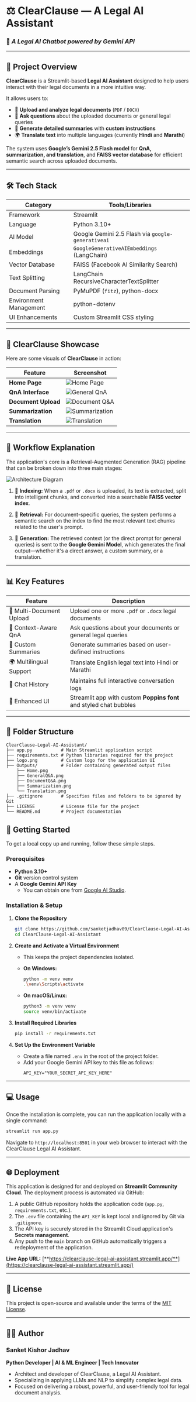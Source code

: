 # ⚖️ ClearClause — A Legal AI Assistant
### 🤖 *A Legal AI Chatbot powered by Gemini API*

---

## 📌 Project Overview

**ClearClause** is a Streamlit-based **Legal AI Assistant** designed to help users interact with their legal documents in a more intuitive way.  

It allows users to:

- 📑 **Upload and analyze legal documents** (`PDF` / `DOCX`)  
- 🤖 **Ask questions** about the uploaded documents or general legal queries  
- 📝 **Generate detailed summaries** with **custom instructions**  
- 🌍 **Translate text** into multiple languages (currently **Hindi** and **Marathi**)  

The system uses **Google’s Gemini 2.5 Flash model** for **QnA, summarization, and translation**, and **FAISS vector database** for efficient semantic search across uploaded documents.

---

## 🛠 Tech Stack

| Category              | Tools/Libraries                                      |
|-----------------------|------------------------------------------------------|
| Framework             | Streamlit                                            |
| Language              | Python 3.10+                                         |
| AI Model              | Google Gemini 2.5 Flash via `google-generativeai`    |
| Embeddings            | `GoogleGenerativeAIEmbeddings` (LangChain)           |
| Vector Database       | FAISS (Facebook AI Similarity Search)                |
| Text Splitting        | LangChain RecursiveCharacterTextSplitter             |
| Document Parsing      | PyMuPDF (`fitz`), python-docx                        |
| Environment Management| python-dotenv                                        |
| UI Enhancements       | Custom Streamlit CSS styling                         |

---

## 📸 ClearClause Showcase

Here are some visuals of **ClearClause** in action:

| Feature | Screenshot |
|---------|------------|
| **Home Page** | ![Home Page](Outputs/Home.png) |
| **QnA Interface** | ![General QnA](Outputs/GeneralQ&A.png) |
| **Document Upload** | ![Document Q&A](Outputs/DocumentQ&A.png) |
| **Summarization** | ![Summarization](Outputs/Summarization.png) |
| **Translation** | ![Translation](Outputs/Translation.png) |

---

## 🔄 Workflow Explanation

The application's core is a Retrieval-Augmented Generation (RAG) pipeline that can be broken down into three main stages:

![Architecture Diagram](Outputs/Architecture_Diagram.png)

1.  📄 **Indexing:** When a `.pdf` or `.docx` is uploaded, its text is extracted, split into intelligent chunks, and converted into a searchable **FAISS vector index**.

2.  🔎 **Retrieval:** For document-specific queries, the system performs a semantic search on the index to find the most relevant text chunks related to the user's prompt.

3.  🤖 **Generation:** The retrieved context (or the direct prompt for general queries) is sent to the **Google Gemini Model**, which generates the final output—whether it's a direct answer, a custom summary, or a translation.

---

## 📊 Key Features

| Feature | Description |
|---------|-------------|
| 📂 Multi-Document Upload | Upload one or more `.pdf` or `.docx` legal documents |
| 🤖 Context-Aware QnA | Ask questions about your documents or general legal queries |
| 📝 Custom Summaries | Generate summaries based on user-defined instructions |
| 🌍 Multilingual Support | Translate English legal text into Hindi or Marathi |
| 💬 Chat History | Maintains full interactive conversation logs |
| 🎨 Enhanced UI | Streamlit app with custom **Poppins font** and styled chat bubbles |

---

## 📁 Folder Structure

```
ClearClause—Legal-AI-Assistant/
├── app.py           # Main Streamlit application script
├── requirements.txt # Python libraries required for the project
├── logo.png         # Custom logo for the application UI
├── Outputs/         # Folder containing generated output files
    ├── Home.png
    ├── GeneralQ&A.png
    ├── DocumentQ&A.png
    ├── Summarization.png
    └── Translation.png
├── .gitignore       # Specifies files and folders to be ignored by Git
├── LICENSE          # License file for the project
└── README.md        # Project documentation
```

## 🚀 Getting Started

To get a local copy up and running, follow these simple steps.

### Prerequisites

- **Python 3.10+**
- **Git** version control system
- A **Google Gemini API Key**
  - You can obtain one from [Google AI Studio](https://aistudio.google.com/).

### Installation & Setup

1.  **Clone the Repository**
    ```bash
    git clone https://github.com/sanketjadhav09/ClearClause-Legal-AI-Assistant.git
    cd ClearClause-Legal-AI-Assistant
    ```

2.  **Create and Activate a Virtual Environment**
    - This keeps the project dependencies isolated.

    - **On Windows:**
      ```bash
      python -m venv venv
      .\venv\Scripts\activate
      ```
    - **On macOS/Linux:**
      ```bash
      python3 -m venv venv
      source venv/bin/activate
      ```

3.  **Install Required Libraries**
    ```bash
    pip install -r requirements.txt
    ```

4.  **Set Up the Environment Variable**
    - Create a file named `.env` in the root of the project folder.
    - Add your Google Gemini API key to this file as follows:
      ```
      API_KEY="YOUR_SECRET_API_KEY_HERE"
      ```

---

## 💻 Usage

Once the installation is complete, you can run the application locally with a single command:

```bash
streamlit run app.py
```

Navigate to `http://localhost:8501` in your web browser to interact with the ClearClause Legal AI Assistant.

---

## 🌐 Deployment

This application is designed for and deployed on **Streamlit Community Cloud**. The deployment process is automated via GitHub:

1.  A public GitHub repository holds the application code (`app.py`, `requirements.txt`, etc.).
2.  The `.env` file containing the `API_KEY` is kept local and ignored by Git via `.gitignore`.
3.  The API key is securely stored in the Streamlit Cloud application's **Secrets management**.
4.  Any push to the `main` branch on GitHub automatically triggers a redeployment of the application.

**Live App URL:** [**https://clearclause-legal-ai-assistant.streamlit.app/**](https://clearclause-legal-ai-assistant.streamlit.app/)

---

## 📄 License

This project is open-source and available under the terms of the [MIT License](LICENSE).

---

## 👨‍💻 Author

### **Sanket Kishor Jadhav**

**Python Developer | AI & ML Engineer | Tech Innovator**

-   Architect and developer of ClearClause, a Legal AI Assistant.
-   Specializing in applying LLMs and NLP to simplify complex legal data.
-   Focused on delivering a robust, powerful, and user-friendly tool for legal document analysis.
